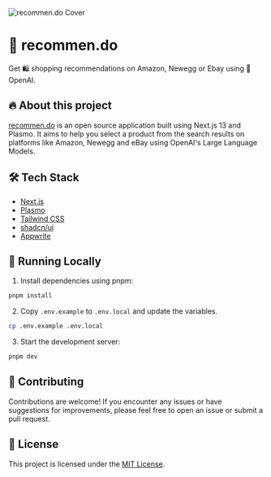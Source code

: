 ![recommen.do Cover](https://github.com/alexbacanu/recommen.do/assets/12121946/41ceee4e-39ae-4151-b4d2-e473048f786d)

# 🤖 recommen.do

Get 🛍️ shopping recommendations on Amazon, Newegg or Ebay using 🤖 OpenAI.

## 🔥 About this project

[recommen.do](https://www.recommen.do/) is an open source application built using Next.js 13 and Plasmo. It aims to help you select a product from the search results on platforms like Amazon, Newegg and eBay using OpenAI's Large Language Models.

## 🛠️ Tech Stack

- [Next.js](https://nextjs.org/)
- [Plasmo](https://www.plasmo.com/)
- [Tailwind CSS](https://tailwindcss.com/)
- [shadcn/ui](https://ui.shadcn.com/)
- [Appwrite](https://appwrite.io/)

## 🚀 Running Locally

1. Install dependencies using pnpm:

```sh
pnpm install
```

2. Copy `.env.example` to `.env.local` and update the variables.

```sh
cp .env.example .env.local
```

3. Start the development server:

```sh
pnpm dev
```

## 🤝 Contributing

Contributions are welcome! If you encounter any issues or have suggestions for improvements, please feel free to open an issue or submit a pull request.

## 📜 License

This project is licensed under the [MIT License](LICENSE.md).

